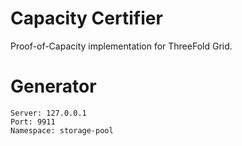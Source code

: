 # Capacity Certifier

Proof-of-Capacity implementation for ThreeFold Grid.


# Generator

```
Server: 127.0.0.1
Port: 9911
Namespace: storage-pool
```
